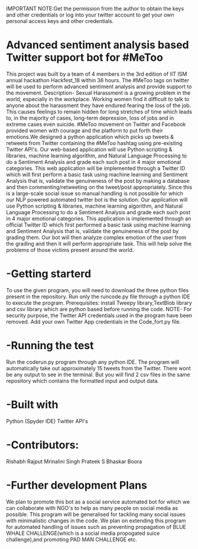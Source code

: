 IMPORTANT NOTE:Get the permission from the author to obtain the keys and other credentials or log into your twitter account to get your own personal access keys and other credentials.

# Advanced sentiment analysis based Twitter support bot for \#MeToo
This project was built by a team of 4 members in the 3rd edition of IIT ISM annual hackathon Hackfest_18 within 36 hours.
The #MeToo tags on twitter will be used to perform advanced sentiment analysis and provide support to the movement.
Description- Sexual Harassment is a growing problem in the world, especially in the workplace. Working women find it difficult to talk to anyone about the harassment they have endured fearing the loss of the job. This causes feelings to remain hidden for long stretches of time which leads to, in the majority of cases, long-term depression, loss of jobs and in extreme cases even suicide. #MeToo movement on Twitter and Facebook provided women with courage and the platform to put forth their emotions.We designed a python application which picks up tweets & retweets from Twitter containing the #MeToo hashtag using pre-existing Twitter API's. Our web-based application will use Python scripting & libraries, machine learning algorithm, and Natural Language Processing to do a Sentiment Analysis and grade each such post in 4 major emotional categories. This web application will be implemented through a Twitter ID which will first perform a basic task using machine learning and Sentiment Analysis that is, validate the genuineness of the post by making a database and then commenting/retweeting on the tweet/post appropriately. Since this is a large-scale social issue so manual handling is not possible for which our NLP powered automated twitter bot is the solution. Our application will use Python scripting & libraries, machine learning algorithm, and Natural Language Processing to do a Sentiment Analysis and grade each such post in 4 major emotional categories. This application is implemented through an official Twitter ID which first performed a basic task using machine learning and Sentiment Analysis that is, validate the genuineness of the post by grading them. Our bot will then analyze complex emotion of the user from the grading and then it will perform appropriate task. This will help solve the problems of those victims present around the world.

# -Getting starterd
To use the given program, you will need to download the three python files present in the repository. Run only the runcode.py file through a python IDE to execute the program.
Prerequisites:
install Tweepy library,TextBlob library and csv library which are python based before running the code.
NOTE- For security purpose, the Twitter API credentials used in the program have been removed. Add your own Twitter App credentials in the Code_fort.py file.

# -Running the test
Run the coderun.py program through any python IDE. The program will automatically take out approximately 15 tweets from the Twitter. There wont be any output to see in the terminal. But you will find 2 csv files in the same repository which contains the formatted input and output data.

# -Built with
Python (Spyder IDE)
Twitter API's

# -Contributors:
Rishabh Rajput
Mrinalini Singh
Prateek S
Bhaskar Boora
# -Further development Plans
We plan to promote this bot as a social service automated bot for which we can collaborate with NGO's to help as many people on social media as possible.
This program will be generalised for tackling many social issues with minimalistic changes in the code. We plan on extending this program for automated handling of issues such as preventing propagation of BLUE WHALE CHALLENGE(which is a social media propogated suice challenge),and promoting PAD MAN CHALLENGE etc.
